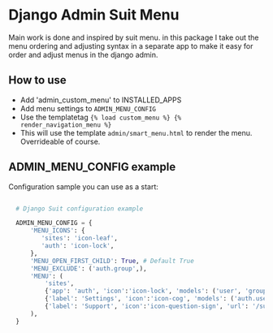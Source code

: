 # Django Admin Suit Menu


Main work is done and inspired by suit menu.
in this package I take out the menu ordering and adjusting syntax in a separate app to make it easy for order and adjust menus in the django admin.

How to use
----------

* Add 'admin_custom_menu' to INSTALLED_APPS
* Add menu settings to `ADMIN_MENU_CONFIG`
* Use the templatetag `{% load custom_menu %} {% render_navigation_menu %}`
* This will use the template `admin/smart_menu.html` to render the menu. Overrideable of course.


ADMIN_MENU_CONFIG example
-------------------------

Configuration sample you can use as a start:


```python

  # Django Suit configuration example

  ADMIN_MENU_CONFIG = {
      'MENU_ICONS': {
         'sites': 'icon-leaf',
         'auth': 'icon-lock',
      },
      'MENU_OPEN_FIRST_CHILD': True, # Default True
      'MENU_EXCLUDE': ('auth.group',),
      'MENU': (
          'sites',
          {'app': 'auth', 'icon':'icon-lock', 'models': ('user', 'group')},
          {'label': 'Settings', 'icon':'icon-cog', 'models': ('auth.user', 'auth.group')},
          {'label': 'Support', 'icon':'icon-question-sign', 'url': '/support/'},
      ),
  }
```